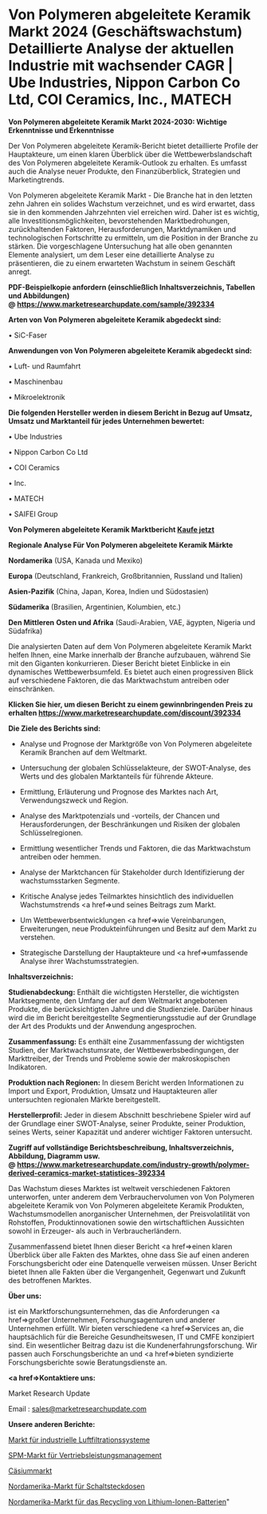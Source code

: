 # Von Polymeren abgeleitete Keramik Markt 2024 (Geschäftswachstum) Detaillierte Analyse der aktuellen Industrie mit wachsender CAGR | Ube Industries, Nippon Carbon Co Ltd, COI Ceramics, Inc., MATECH

<strong>Von Polymeren abgeleitete Keramik Markt 2024-2030: Wichtige Erkenntnisse und Erkenntnisse</strong>

Der Von Polymeren abgeleitete Keramik-Bericht bietet detaillierte Profile der Hauptakteure, um einen klaren Überblick über die Wettbewerbslandschaft des Von Polymeren abgeleitete Keramik-Outlook zu erhalten. Es umfasst auch die Analyse neuer Produkte, den Finanzüberblick, Strategien und Marketingtrends.

Von Polymeren abgeleitete Keramik Markt - Die Branche hat in den letzten zehn Jahren ein solides Wachstum verzeichnet, und es wird erwartet, dass sie in den kommenden Jahrzehnten viel erreichen wird. Daher ist es wichtig, alle Investitionsmöglichkeiten, bevorstehenden Marktbedrohungen, zurückhaltenden Faktoren, Herausforderungen, Marktdynamiken und technologischen Fortschritte zu ermitteln, um die Position in der Branche zu stärken. Die vorgeschlagene Untersuchung hat alle oben genannten Elemente analysiert, um dem Leser eine detaillierte Analyse zu präsentieren, die zu einem erwarteten Wachstum in seinem Geschäft anregt.

<strong><b>PDF-Beispielkopie anfordern (einschließlich Inhaltsverzeichnis, Tabellen und Abbildungen) @ </b></strong><strong><a href=https://www.marketresearchupdate.com/sample/392334><strong>https://www.marketresearchupdate.com/sample/392334</u></a></strong></strong>

<strong>Arten von Von Polymeren abgeleitete Keramik abgedeckt sind:</strong>

• SiC-Faser

<strong>Anwendungen von Von Polymeren abgeleitete Keramik abgedeckt sind:</strong>

• Luft- und Raumfahrt

• Maschinenbau

• Mikroelektronik

<strong>Die folgenden Hersteller werden in diesem Bericht in Bezug auf Umsatz, Umsatz und Marktanteil für jedes Unternehmen bewertet:</strong>

• Ube Industries

• Nippon Carbon Co Ltd

• COI Ceramics

• Inc.

• MATECH

• SAIFEI Group

<strong>Von Polymeren abgeleitete Keramik Marktbericht <a href=https://www.marketresearchupdate.com/buynow/392334>Kaufe jetzt</a></strong>

<strong>Regionale Analyse Für Von Polymeren abgeleitete Keramik Märkte</strong>

<strong>Nordamerika</strong> (USA, Kanada und Mexiko)

<strong>Europa</strong> (Deutschland, Frankreich, Großbritannien, Russland und Italien)

<strong>Asien-Pazifik</strong> (China, Japan, Korea, Indien und Südostasien)

<strong>Südamerika</strong> (Brasilien, Argentinien, Kolumbien, etc.)

<strong>Den Mittleren</strong> <strong>Osten und Afrika</strong> (Saudi-Arabien, VAE, ägypten, Nigeria und Südafrika)

Die analysierten Daten auf dem Von Polymeren abgeleitete Keramik Markt helfen Ihnen, eine Marke innerhalb der Branche aufzubauen, während Sie mit den Giganten konkurrieren. Dieser Bericht bietet Einblicke in ein dynamisches Wettbewerbsumfeld. Es bietet auch einen progressiven Blick auf verschiedene Faktoren, die das Marktwachstum antreiben oder einschränken.

<strong>Klicken Sie hier, um diesen Bericht zu einem gewinnbringenden Preis zu erhalten
</strong><strong><a href=https://www.marketresearchupdate.com/discount/392334>https://www.marketresearchupdate.com/discount/392334</b></u></strong></a>

<strong>Die Ziele des Berichts sind:</strong>

- Analyse und Prognose der Marktgröße von Von Polymeren abgeleitete Keramik Branchen auf dem Weltmarkt.

- Untersuchung der globalen Schlüsselakteure, der SWOT-Analyse, des Werts und des globalen Marktanteils für führende Akteure.

- Ermittlung, Erläuterung und Prognose des Marktes nach Art, Verwendungszweck und Region.

- Analyse des Marktpotenzials und -vorteils, der Chancen und Herausforderungen, der Beschränkungen und Risiken der globalen Schlüsselregionen.

- Ermittlung wesentlicher Trends und Faktoren, die das Marktwachstum antreiben oder hemmen.

- Analyse der Marktchancen für Stakeholder durch Identifizierung der wachstumsstarken Segmente.

- Kritische Analyse jedes Teilmarktes hinsichtlich des individuellen Wachstumstrends <a href=>und</a> seines Beitrags zum Markt.

- Um Wettbewerbsentwicklungen <a href=>wie</a> Vereinbarungen, Erweiterungen, neue Produkteinführungen und Besitz auf dem Markt zu verstehen.

- Strategische Darstellung der Hauptakteure und <a href=>umfas</a>sende Analyse ihrer Wachstumsstrategien.

<strong>Inhaltsverzeichnis:</strong>

<strong>Studienabdeckung:</strong> Enthält die wichtigsten Hersteller, die wichtigsten Marktsegmente, den Umfang der auf dem Weltmarkt angebotenen Produkte, die berücksichtigten Jahre und die Studienziele. Darüber hinaus wird die im Bericht bereitgestellte Segmentierungsstudie auf der Grundlage der Art des Produkts und der Anwendung angesprochen.

<strong>Zusammenfassung:</strong> Es enthält eine Zusammenfassung der wichtigsten Studien, der Marktwachstumsrate, der Wettbewerbsbedingungen, der Markttreiber, der Trends und Probleme sowie der makroskopischen Indikatoren.

<strong>Produktion nach Regionen:</strong> In diesem Bericht werden Informationen zu Import und Export, Produktion, Umsatz und Hauptakteuren aller untersuchten regionalen Märkte bereitgestellt.

<strong>Herstellerprofil:</strong> Jeder in diesem Abschnitt beschriebene Spieler wird auf der Grundlage einer SWOT-Analyse, seiner Produkte, seiner Produktion, seines Werts, seiner Kapazität und anderer wichtiger Faktoren untersucht.

<strong><b>Zugriff auf vollständige Berichtsbeschreibung, Inhaltsverzeichnis, Abbildung, Diagramm usw. @ </b></strong><strong><a href=https://www.marketresearchupdate.com/industry-growth/polymer-derived-ceramics-market-statistices-392334>https://www.marketresearchupdate.com/industry-growth/polymer-derived-ceramics-market-statistices-392334</a></strong>

Das Wachstum dieses Marktes ist weltweit verschiedenen Faktoren unterworfen, unter anderem dem Verbrauchervolumen von Von Polymeren abgeleitete Keramik von Von Polymeren abgeleitete Keramik Produkten, Wachstumsmodellen anorganischer Unternehmen, der Preisvolatilität von Rohstoffen, Produktinnovationen sowie den wirtschaftlichen Aussichten sowohl in Erzeuger- als auch in Verbraucherländern.

Zusammenfassend bietet Ihnen dieser Bericht <a href=>einen</a> klaren Überblick über alle Fakten des Marktes, ohne dass Sie auf einen anderen Forschungsbericht oder eine Datenquelle verweisen müssen. Unser Bericht bietet Ihnen alle Fakten über die Vergangenheit, Gegenwart und Zukunft des betroffenen Marktes.

<strong>Über uns:</strong>

 ist ein Marktforschungsunternehmen, das die Anforderungen <a href=>großer</a> Unternehmen, Forschungsagenturen und anderer Unternehmen erfüllt. Wir bieten verschiedene <a href=>Services</a> an, die hauptsächlich für die Bereiche Gesundheitswesen, IT und CMFE konzipiert sind. Ein wesentlicher Beitrag dazu ist die Kundenerfahrungsforschung. Wir passen auch Forschungsberichte an und <a href=>bieten</a> syndizierte Forschungsberichte sowie Beratungsdienste an.

<strong><a href=>Kontaktiere uns:</a></strong>

Market Research Update

Email : sales@marketresearchupdate.com

<strong>Unsere anderen Berichte:</strong>

<a href=https://www.linkedin.com/pulse/industrial-air-filtration-system-market-has-huge>Markt für industrielle Luftfiltrationssysteme</a>

<a href=https://www.linkedin.com/pulse/sales-performance-management-spm-market-size>SPM-Markt für Vertriebsleistungsmanagement</a>

<a href=https://www.linkedin.com/pulse/cesium-market-size-share-outlook-growth-prospects-2023-2027>Cäsiummarkt</a>

<a href=https://www.linkedin.com/pulse/north-america-switch-socket-market-2023-pointing>Nordamerika-Markt für Schaltsteckdosen</a>

<a href=https://www.linkedin.com/pulse/north-america-lithium-ion-battery-recycling-market-xs4lf/>Nordamerika-Markt für das Recycling von Lithium-Ionen-Batterien</a>"
